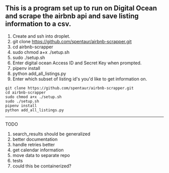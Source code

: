 ## This is a program set up to run on Digital Ocean and scrape the airbnb api and save listing information to a csv.

1) Create and ssh into droplet.
2) git clone https://github.com/spentaur/airbnb-scrapper.git
3) cd airbnb-scrapper
4) sudo chmod a+x ./setup.sh
5) sudo ./setup.sh
6) Enter digital ocean Access ID and Secret Key when prompted.
7) pipenv install
8) python add_all_listings.py
9) Enter which subset of listing id's you'd like to get information on.

```
git clone https://github.com/spentaur/airbnb-scrapper.git
cd airbnb-scrapper
sudo chmod a+x ./setup.sh
sudo ./setup.sh
pipenv install
python add_all_listings.py
```

----
TODO
1) search_results should be generalized
2) better documentation
3) handle retries better
4) get calendar information
5) move data to separate repo
6) tests
7) could this be containerized?